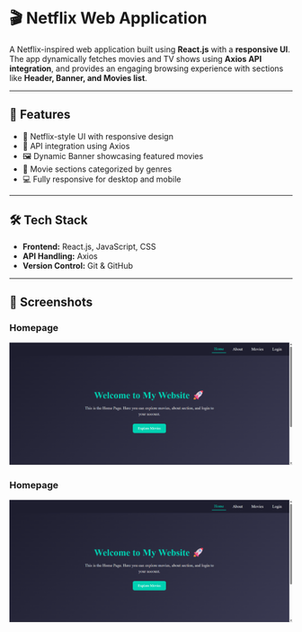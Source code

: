 # 🎬 Netflix Web Application

A Netflix-inspired web application built using **React.js** with a **responsive UI**.  
The app dynamically fetches movies and TV shows using **Axios API integration**, and provides an engaging browsing experience with sections like **Header, Banner, and Movies list**.

---

## 🚀 Features
- 🎥 Netflix-style UI with responsive design  
- 📡 API integration using Axios  
- 🖼️ Dynamic Banner showcasing featured movies  
- 📂 Movie sections categorized by genres  
- 💻 Fully responsive for desktop and mobile  

---

## 🛠️ Tech Stack
- **Frontend:** React.js, JavaScript, CSS  
- **API Handling:** Axios  
- **Version Control:** Git & GitHub  

---

## 📸 Screenshots

### Homepage
![Movies-Platfor](./Screenshots/home.png)

### Homepage
![Movies-Platfor](./Screenshots/home.png)
